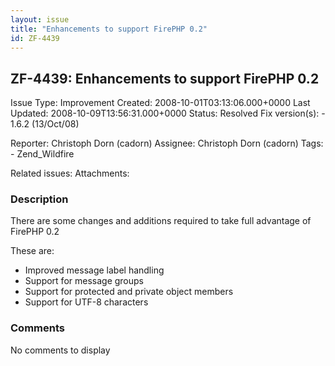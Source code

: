 ```yaml
---
layout: issue
title: "Enhancements to support FirePHP 0.2"
id: ZF-4439
---
```


ZF-4439: Enhancements to support FirePHP 0.2
--------------------------------------------

 Issue Type: Improvement Created: 2008-10-01T03:13:06.000+0000 Last Updated: 2008-10-09T13:56:31.000+0000 Status: Resolved Fix version(s): - 1.6.2 (13/Oct/08)
 
 Reporter:  Christoph Dorn (cadorn)  Assignee:  Christoph Dorn (cadorn)  Tags: - Zend\_Wildfire
 
 Related issues: 
 Attachments: 
### Description

There are some changes and additions required to take full advantage of FirePHP 0.2

These are:

- Improved message label handling
- Support for message groups
- Support for protected and private object members
- Support for UTF-8 characters
 


 

### Comments

No comments to display